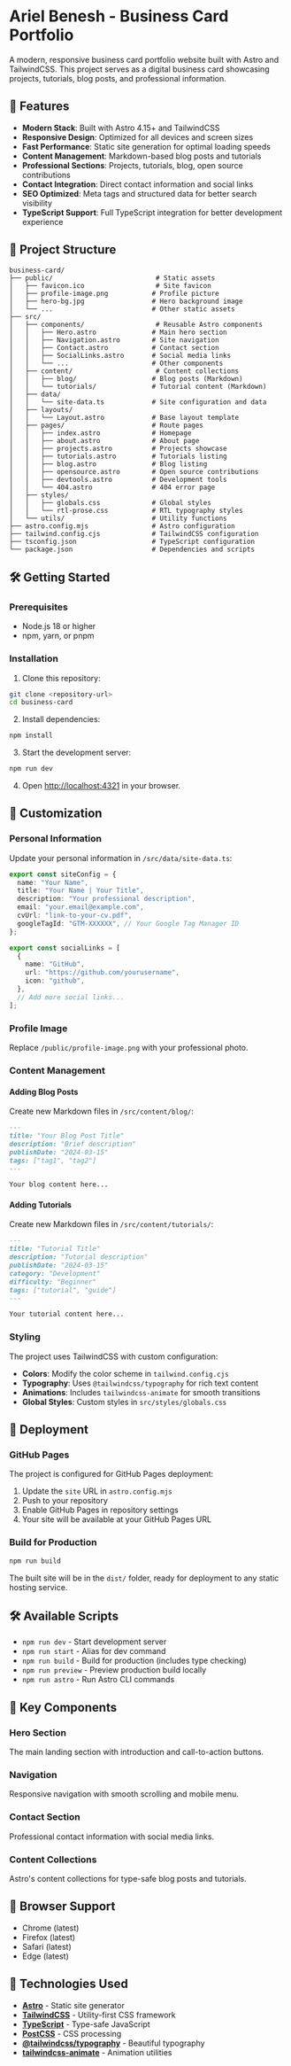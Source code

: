 # Ariel Benesh - Business Card Portfolio

A modern, responsive business card portfolio website built with Astro and TailwindCSS. This project serves as a digital business card showcasing projects, tutorials, blog posts, and professional information.

## 🚀 Features

- **Modern Stack**: Built with Astro 4.15+ and TailwindCSS
- **Responsive Design**: Optimized for all devices and screen sizes
- **Fast Performance**: Static site generation for optimal loading speeds
- **Content Management**: Markdown-based blog posts and tutorials
- **Professional Sections**: Projects, tutorials, blog, open source contributions
- **Contact Integration**: Direct contact information and social links
- **SEO Optimized**: Meta tags and structured data for better search visibility
- **TypeScript Support**: Full TypeScript integration for better development experience

## 📁 Project Structure

```
business-card/
├── public/                          # Static assets
│   ├── favicon.ico                  # Site favicon
│   ├── profile-image.png           # Profile picture
│   ├── hero-bg.jpg                 # Hero background image
│   └── ...                         # Other static assets
├── src/
│   ├── components/                  # Reusable Astro components
│   │   ├── Hero.astro              # Main hero section
│   │   ├── Navigation.astro        # Site navigation
│   │   ├── Contact.astro           # Contact section
│   │   ├── SocialLinks.astro       # Social media links
│   │   └── ...                     # Other components
│   ├── content/                     # Content collections
│   │   ├── blog/                   # Blog posts (Markdown)
│   │   └── tutorials/              # Tutorial content (Markdown)
│   ├── data/
│   │   └── site-data.ts            # Site configuration and data
│   ├── layouts/
│   │   └── Layout.astro            # Base layout template
│   ├── pages/                      # Route pages
│   │   ├── index.astro             # Homepage
│   │   ├── about.astro             # About page
│   │   ├── projects.astro          # Projects showcase
│   │   ├── tutorials.astro         # Tutorials listing
│   │   ├── blog.astro              # Blog listing
│   │   ├── opensource.astro        # Open source contributions
│   │   ├── devtools.astro          # Development tools
│   │   └── 404.astro               # 404 error page
│   ├── styles/
│   │   ├── globals.css             # Global styles
│   │   └── rtl-prose.css           # RTL typography styles
│   └── utils/                      # Utility functions
├── astro.config.mjs                # Astro configuration
├── tailwind.config.cjs             # TailwindCSS configuration
├── tsconfig.json                   # TypeScript configuration
└── package.json                    # Dependencies and scripts
```

## 🛠️ Getting Started

### Prerequisites

- Node.js 18 or higher
- npm, yarn, or pnpm

### Installation

1. Clone this repository:
```bash
git clone <repository-url>
cd business-card
```

2. Install dependencies:
```bash
npm install
```

3. Start the development server:
```bash
npm run dev
```

4. Open [http://localhost:4321](http://localhost:4321) in your browser.

## 📝 Customization

### Personal Information

Update your personal information in `/src/data/site-data.ts`:

```typescript
export const siteConfig = {
  name: "Your Name",
  title: "Your Name | Your Title",
  description: "Your professional description",
  email: "your.email@example.com",
  cvUrl: "link-to-your-cv.pdf",
  googleTagId: "GTM-XXXXXX", // Your Google Tag Manager ID
};

export const socialLinks = [
  {
    name: "GitHub",
    url: "https://github.com/yourusername",
    icon: "github",
  },
  // Add more social links...
];
```

### Profile Image

Replace `/public/profile-image.png` with your professional photo.

### Content Management

#### Adding Blog Posts

Create new Markdown files in `/src/content/blog/`:

```markdown
---
title: "Your Blog Post Title"
description: "Brief description"
publishDate: "2024-03-15"
tags: ["tag1", "tag2"]
---

Your blog content here...
```

#### Adding Tutorials

Create new Markdown files in `/src/content/tutorials/`:

```markdown
---
title: "Tutorial Title"
description: "Tutorial description"
publishDate: "2024-03-15"
category: "Development"
difficulty: "Beginner"
tags: ["tutorial", "guide"]
---

Your tutorial content here...
```

### Styling

The project uses TailwindCSS with custom configuration:

- **Colors**: Modify the color scheme in `tailwind.config.cjs`
- **Typography**: Uses `@tailwindcss/typography` for rich text content
- **Animations**: Includes `tailwindcss-animate` for smooth transitions
- **Global Styles**: Custom styles in `src/styles/globals.css`

## 🚀 Deployment

### GitHub Pages

The project is configured for GitHub Pages deployment:

1. Update the `site` URL in `astro.config.mjs`
2. Push to your repository
3. Enable GitHub Pages in repository settings
4. Your site will be available at your GitHub Pages URL

### Build for Production

```bash
npm run build
```

The built site will be in the `dist/` folder, ready for deployment to any static hosting service.

## 🛠️ Available Scripts

- `npm run dev` - Start development server
- `npm run start` - Alias for dev command
- `npm run build` - Build for production (includes type checking)
- `npm run preview` - Preview production build locally
- `npm run astro` - Run Astro CLI commands

## 🎨 Key Components

### Hero Section
The main landing section with introduction and call-to-action buttons.

### Navigation
Responsive navigation with smooth scrolling and mobile menu.

### Contact Section
Professional contact information with social media links.

### Content Collections
Astro's content collections for type-safe blog posts and tutorials.

## 📱 Browser Support

- Chrome (latest)
- Firefox (latest)
- Safari (latest)
- Edge (latest)

## 🔧 Technologies Used

- **[Astro](https://astro.build)** - Static site generator
- **[TailwindCSS](https://tailwindcss.com)** - Utility-first CSS framework
- **[TypeScript](https://www.typescriptlang.org)** - Type-safe JavaScript
- **[PostCSS](https://postcss.org)** - CSS processing
- **[@tailwindcss/typography](https://tailwindcss.com/docs/typography-plugin)** - Beautiful typography
- **[tailwindcss-animate](https://github.com/jamiebuilds/tailwindcss-animate)** - Animation utilities
